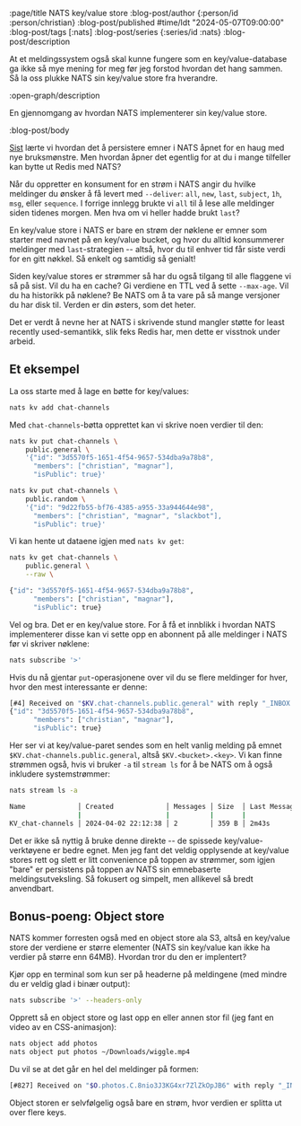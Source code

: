 :page/title NATS key/value store
:blog-post/author {:person/id :person/christian}
:blog-post/published #time/ldt "2024-05-07T09:00:00"
:blog-post/tags [:nats]
:blog-post/series {:series/id :nats}
:blog-post/description

At et meldingssystem også skal kunne fungere som en key/value-database ga ikke
så mye mening for meg før jeg forstod hvordan det hang sammen. Så la oss plukke
NATS sin key/value store fra hverandre.

:open-graph/description

En gjennomgang av hvordan NATS implementerer sin key/value store.

:blog-post/body

[Sist](/nats-jet-stream/) lærte vi hvordan det å persistere emner i NATS åpnet
for en haug med nye bruksmønstre. Men hvordan åpner det egentlig for at du i
mange tilfeller kan bytte ut Redis med NATS?

Når du oppretter en konsument for en strøm i NATS angir du hvilke meldinger du
ønsker å få levert med <span style="white-space: nowrap;">`--deliver`</span>:
`all`, `new`, `last`, `subject`, `1h`, `msg`, eller `sequence`. I forrige
innlegg brukte vi `all` til å lese alle meldinger siden tidenes morgen. Men hva
om vi heller hadde brukt `last`?

En key/value store i NATS er bare en strøm der nøklene er emner som starter med
navnet på en key/value bucket, og hvor du alltid konsummerer meldinger med
`last`-strategien -- altså, hvor du til enhver tid får siste verdi for en gitt
nøkkel. Så enkelt og samtidig så genialt!

Siden key/value stores er strømmer så har du også tilgang til alle flaggene vi
så på sist. Vil du ha en cache? Gi verdiene en TTL ved å sette `--max-age`. Vil
du ha historikk på nøklene? Be NATS om å ta vare på så mange versjoner du har
disk til. Verden er din østers, som det heter.

Det er verdt å nevne her at NATS i skrivende stund mangler støtte for least
recently used-semantikk, slik feks Redis har, men dette er visstnok under
arbeid.

## Et eksempel

La oss starte med å lage en bøtte for key/values:

```sh
nats kv add chat-channels
```

Med `chat-channels`-bøtta opprettet kan vi skrive noen verdier til den:

```sh
nats kv put chat-channels \
    public.general \
    '{"id": "3d5570f5-1651-4f54-9657-534dba9a78b8",
      "members": ["christian", "magnar"],
      "isPublic": true}'

nats kv put chat-channels \
    public.random \
    '{"id": "9d22fb55-bf76-4385-a955-33a944644e98",
      "members": ["christian", "magnar", "slackbot"],
      "isPublic": true}'
```

Vi kan hente ut dataene igjen med `nats kv get`:

```sh
nats kv get chat-channels \
    public.general \
    --raw \

{"id": "3d5570f5-1651-4f54-9657-534dba9a78b8",
      "members": ["christian", "magnar"],
      "isPublic": true}
```

Vel og bra. Det er en key/value store. For å få et innblikk i hvordan NATS
implementerer disse kan vi sette opp en abonnent på alle meldinger i NATS før vi
skriver nøklene:

```sh
nats subscribe '>'
```

Hvis du nå gjentar `put`-operasjonene over vil du se flere meldinger for hver,
hvor den mest interessante er denne:

```sh
[#4] Received on "$KV.chat-channels.public.general" with reply "_INBOX.0C7AtbDyU37lmByZTGAMRw.XLKKqeCX"
{"id": "3d5570f5-1651-4f54-9657-534dba9a78b8",
      "members": ["christian", "magnar"],
      "isPublic": true}
```

Her ser vi at key/value-paret sendes som en helt vanlig melding på emnet
`$KV.chat-channels.public.general`, altså `$KV.<bucket>.<key>`. Vi kan finne
strømmen også, hvis vi bruker `-a` til `stream ls` for å be NATS om å også
inkludere systemstrømmer:

```sh
nats stream ls -a

Name             │ Created             │ Messages │ Size  │ Last Message
                 |                     |          |       |
KV_chat-channels │ 2024-04-02 22:12:38 │ 2        │ 359 B │ 2m43s
```

Det er ikke så nyttig å bruke denne direkte -- de spissede key/value-verktøyene
er bedre egnet. Men jeg fant det veldig opplysende at key/value stores rett og
slett er litt convenience på toppen av strømmer, som igjen "bare" er persistens
på toppen av NATS sin emnebaserte meldingsutveksling. Så fokusert og simpelt,
men allikevel så bredt anvendbart.

## Bonus-poeng: Object store

NATS kommer forresten også med en object store ala S3, altså en key/value store
der verdiene er større elementer (NATS sin key/value kan ikke ha verdier på
større enn 64MB). Hvordan tror du den er implentert?

Kjør opp en terminal som kun ser på headerne på meldingene (med mindre du er
veldig glad i binær output):

```sh
nats subscribe '>' --headers-only
```

Opprett så en object store og last opp en eller annen stor fil (jeg fant en
video av en CSS-animasjon):

```sh
nats object add photos
nats object put photos ~/Downloads/wiggle.mp4
```

Du vil se at det går en hel del meldinger på formen:

```sh
[#827] Received on "$O.photos.C.8nio3J3KG4xr7ZlZkOpJB6" with reply "_INBOX.zIeGkC.bc859g"
```

Object storen er selvfølgelig også bare en strøm, hvor verdien er splitta ut
over flere keys.
